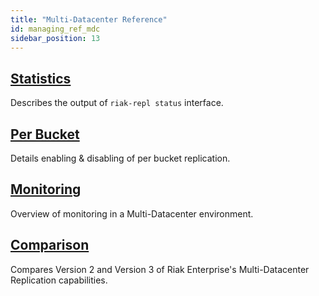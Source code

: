 ```yaml
---
title: "Multi-Datacenter Reference"
id: managing_ref_mdc
sidebar_position: 13
---
```


[ref mdc stats]: ./statistics.md

[ref mdc per bucket]: ./per-bucket-replication.md

[ref mdc monitor]: ./monitoring.md

[ref mdc comparison]: ./comparison.md

## [Statistics][ref mdc stats]

Describes the output of `riak-repl status` interface.

## [Per Bucket][ref mdc per bucket]

Details enabling & disabling of per bucket replication.

## [Monitoring][ref mdc monitor]

Overview of monitoring in a Multi-Datacenter environment.

## [Comparison][ref mdc comparison]

Compares Version 2 and Version 3 of Riak Enterprise's Multi-Datacenter Replication capabilities.
